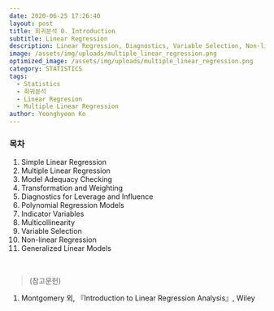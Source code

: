 ```yaml
---
date: 2020-06-25 17:26:40
layout: post
title: 회귀분석 0. Introduction
subtitle: Linear Regression
description: Linear Regression, Diagnostics, Variable Selection, Non-linear Regression, GLM
image: /assets/img/uploads/multiple_linear_regression.png
optimized_image: /assets/img/uploads/multiple_linear_regression.png
category: STATISTICS
tags:
  - Statistics
  - 회귀분석
  - Linear Regresion
  - Multiple Linear Regression
author: Yeonghyeon Ko
---
```


### 목차
1. Simple Linear Regression
2. Multiple Linear Regression
3. Model Adequacy Checking
4. Transformation and Weighting
5. Diagnostics for Leverage and Influence
6. Polynomial Regression Models
7. Indicator Variables
8. Multicollinearity
9. Variable Selection
10. Non-linear Regression
11. Generalized Linear Models


<br>



>(참고문헌)
1. Montgomery 외, 『Introduction to Linear Regression Analysis』, Wiley